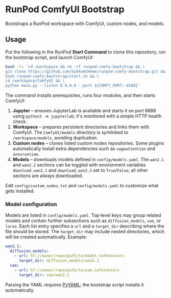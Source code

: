 # RunPod ComfyUI Bootstrap

Bootstraps a RunPod workspace with ComfyUI, custom nodes, and models.

## Usage

Put the following in the RunPod **Start Command** to clone this repository,
run the bootstrap script, and launch ComfyUI:

```bash
bash -lc 'cd /workspace && rm -rf runpod-comfy-bootstrap && \
git clone https://github.com/SykkoAtHome/runpod-comfy-bootstrap.git && \
bash runpod-comfy-bootstrap/start.sh && \
cd /workspace/ComfyUI && \
python main.py --listen 0.0.0.0 --port ${COMFY_PORT:-8188}'
```

The command installs prerequisites, runs four modules, and then starts ComfyUI:

1. **Jupyter** – ensures JupyterLab is available and starts it on port 8888 using `python3 -m jupyterlab`; it's monitored with a simple HTTP health check.
2. **Workspace** – prepares persistent directories and links them with ComfyUI. The `ComfyUI/models` directory is symlinked to `/workspace/models`, avoiding duplication.
3. **Custom nodes** – clones listed custom nodes repositories. Some plugins automatically install extra dependencies such as `sageattention` and `onnxruntime`.
4. **Models** – downloads models defined in `config/models.yaml`. The `wan2.1`
   and `wan2.2` sections can be toggled with environment variables
   `download_wan2.1` and `download_wan2.2` set to `True`/`False`; all other
   sections are always downloaded.

Edit `config/custom_nodes.txt` and `config/models.yaml` to customize what gets installed.

### Model configuration

Models are listed in `config/models.yaml`. Top‑level keys may group related
models and contain further subsections such as `diffusion_models`, `vae`, or
`loras`. Each list entry specifies a `url` and a `target_dir` describing where
the file should be stored. The `target_dir` may include nested directories,
which will be created automatically. Example:

```yaml
wan2.1:
  diffusion_models:
    - url: hf://owner/repo/path/to/model.safetensors
      target_dir: diffusion_models/wan2.1
  vae:
    - url: hf://owner/repo/path/to/vae.safetensors
      target_dir: vae/wan2.1
```

Parsing the YAML requires [PyYAML](https://pyyaml.org); the bootstrap script
installs it automatically.
